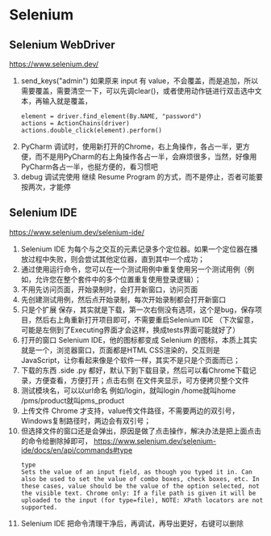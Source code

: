 # Selenium

## Selenium WebDriver

https://www.selenium.dev/

1. send_keys("admin") 如果原来 input 有 value，不会覆盖，而是追加，所以需要覆盖，需要清空一下，可以先调clear()，或者使用动作链进行双击选中文本，再输入就是覆盖，
    ```
    element = driver.find_element(By.NAME, "password")
    actions = ActionChains(driver)
    actions.double_click(element).perform()
    ```
2. PyCharm 调试时，使用新打开的Chrome，右上角操作，各占一半，更方便，而不是用PyCharm的右上角操作各占一半，会麻烦很多，当然，好像用PyCharm各占一半，也挺方便的，看习惯吧
3.  debug 调试完使用 继续 Resume Program 的方式，而不是停止，否者可能要按两次，才能停

## Selenium IDE

https://www.selenium.dev/selenium-ide/

1. Selenium IDE 为每个与之交互的元素记录多个定位器。如果一个定位器在播放过程中失败，则会尝试其他定位器，直到其中一个成功；
2. 通过使用运行命令，您可以在一个测试用例中重复使用另一个测试用例（例如，允许您在整个套件中的多个位置重复使用登录逻辑）；
3. 不用先访问页面，开始录制时，会打开新窗口，访问页面
4. 先创建测试用例，然后点开始录制，每次开始录制都会打开新窗口
5. 只是个扩展 保存，其实就是下载，第一次右侧没有选项，这个是bug，保存项目，然后右上角重新打开项目即可，不需要重启Selenium IDE （下次留意，可能是左侧到了Executing界面才会这样，换成tests界面可能就好了）
6. 打开的窗口 Selenium IDE，他的图标都变成 Selenium 的图标，本质上其实就是一个，浏览器窗口，页面都是HTML CSS渲染的，交互则是 JavaScript，让你看起来像是个软件一样，其实不是只是个页面而已；
7. 下载的东西 .side .py 都好，默认下到下载目录，然后可以看Chrome下载记录，方便查看，方便打开；点击右侧 在文件夹显示，可方便拷贝整个文件
8. 测试模块名，可以以url命名 例如/login，就叫login /home就叫home /pms/product就叫pms_product
9. 上传文件 Chrome 才支持，value传文件路径，不需要两边的双引号，Windows复制路径时，两边会有双引号；
10. 但选择文件的窗口还是会弹出，原因是做了点击操作，解决办法是把上面点击的命令给删除掉即可， https://www.selenium.dev/selenium-ide/docs/en/api/commands#type
    ```
    type
    Sets the value of an input field, as though you typed it in. Can also be used to set the value of combo boxes, check boxes, etc. In these cases, value should be the value of the option selected, not the visible text. Chrome only: If a file path is given it will be uploaded to the input (for type=file), NOTE: XPath locators are not supported.
    ```
11. Selenium IDE 把命令清理干净后，再调试，再导出更好，右键可以删除
